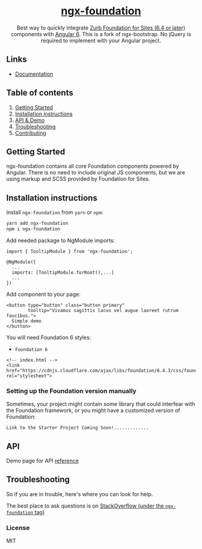 <a href="http://ngxfoundation.com">
    <h1 align="center">ngx-foundation</h1>
</a>

<p align="center">
Best way to quickly integrate <a href="https://foundation.zurb.com/">Zurb Foundation for Sites (6.4 or later)</a>  components with <a href="https://angular.io/">Angular 6</a>. This is a fork of ngx-bootstrap. No jQuery is required to implement with your Angular project.
</p>

## Links

- [Documentation](http://ngxfoundation.com)
<!-- - [Release Notes](https://github.com/valor-software/ngx-foundation/blob/development/CHANGELOG.md) -->

<!-- [![codecov](https://codecov.io/gh/valor-software/ngx-foundation/branch/development/graph/badge.svg)](https://codecov.io/gh/valor-software/ngx-foundation) -->

<!-- [![NPM](https://nodei.co/npm/ngx-foundation.png?downloads=true&downloadRank=true&stars=true)](https://npmjs.org/ngx-foundation)
[![NPM](https://nodei.co/npm-dl/ngx-foundation.png?height=3&months=6)](https://npmjs.org/ngx-foundation)
[![Sauce Test Status](https://saucelabs.com/browser-matrix/valorkin.svg)](https://saucelabs.com/u/valorkin)
-->

## Table of contents
1. [Getting Started](#getting-started)
2. [Installation instructions](#installation-instructions)
3. [API & Demo](#api)
5. [Troubleshooting](#troubleshooting)
6. [Contributing](#contribution)

## Getting Started

ngx-foundation contains all core Foundation components powered by Angular. There is no need to include original JS components, but we are using markup and SCSS provided by Foundation for Sites.

## Installation instructions

Install `ngx-foundation` from `yarn` or `npm`:
```bash
yarn add ngx-foundation
npm i ngx-foundation
```

Add needed package to NgModule imports:
```
import { TooltipModule } from 'ngx-foundation';

@NgModule({
  ...
  imports: [TooltipModule.forRoot(),...]
  ...
})
```

Add component to your page:
```
<button type="button" class="button primary"
        tooltip="Vivamus sagittis lacus vel augue laoreet rutrum faucibus.">
  Simple demo
</button>
```

You will need Foundation 6 styles:
- `Foundation 6`
```
<!-- index.html -->
<link href="https://cdnjs.cloudflare.com/ajax/libs/foundation/6.4.3/css/foundation.min.css" rel="stylesheet">
```

### Setting up the Foundation version manually
Sometimes, your project might contain some library that could interfear with the Foundation framework, or you might have a customized version of Foundation:
```
Link to the Starter Project Coming Soon!.............
```

<!-- ## Usage & Demo

API documentation and usage scenarios available here:
[http://ngxfoundation.com](http://ngxfoundation.com) -->

<!-- Additionally you can find demos and docs deployed from latest code with <a href="https://ngx-foundation.surge.sh/">angular v4</a> and <a
  href="https://ngx-foundation-latest.surge.sh/">angular v5</a>

Server side rendered version of this documentation available <a href="https://ngx-universal.herokuapp.com/">here</a> -->

## API
Demo page for API [reference](http://ngxfoundation.com)

<!-- ### How to use it with:
 - `Bootstrap and angular-cli` please refer to [using-with-bootstrap-and-angular-cli](https://github.com/valor-software/ngx-foundation/tree/development/docs/getting-started/bootstrap.md)
 - `angular-seed` please refer to [getting-started-with-angular-seed](https://github.com/valor-software/ngx-foundation/tree/development/docs/getting-started/angular-seed.md)
 - `system.js` (and [angular2 quickstart](https://angular.io/docs/ts/latest/quickstart.html)) please checkout [sample repository](https://github.com/valor-software/angular2-quickstart)
 - `plnkr` sample available [here](https://plnkr.co/edit/0NipkZrnckZZROAcnjzB?p=preview)
 - `AoT using ngc and rollup` please refer to [ngx-foundation-with-aot](https://github.com/valor-software/ngx-foundation/tree/development/docs/getting-started/aot.md)
 - `ASP.NET Core 2.0` please refer to [using-with-asp.net-core-2](https://github.com/csegyud/ASPNETCore_ngx-foundation_Sample/blob/master/README.md) -->

<!-- ### How to build lib for development

First time:
 - clone the Starter Kit
 - `yarn` or `npm install`
 - `npm run test` -->

<!-- To update your fork and prepare it for local usage:
 - `git pull upstream development`
 - `rm -rf node_modules`
 - `npm install`
 - `npm run test` _*// it will build the lib, create a link in node_modules and run package's "test" script*_ -->

<!-- To run the demo:
 - `npm run demo.serve` _*// to serve local demo. This is for testing only, without watchers.*_ -->

<!-- For local development run:
 - `npm run build.watch` _*// in first terminal*_
 - `ng serve` _*// in second*_ -->


## Troubleshooting

So if you are in trouble, here's where you can look for help.

The best place to ask questions is on [StackOverflow (under the `ngx-foundation` tag)](https://stackoverflow.com/questions/tagged/ngx-foundation)


<!-- If, **and only if**, none of the above helped, please open a [new issue](https://github.com/nthompson777/ngx-foundation/issues/new). -->

### License

MIT
